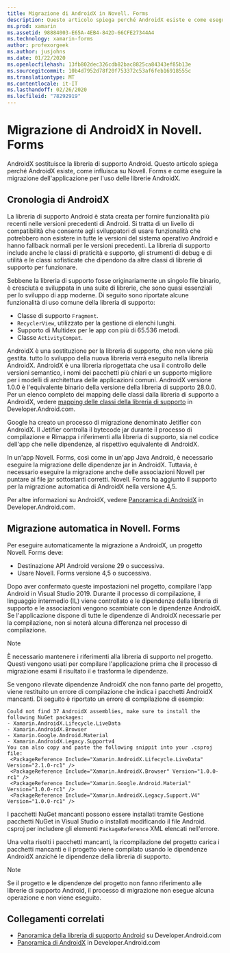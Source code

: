 ```yaml
---
title: Migrazione di AndroidX in Novell. Forms
description: Questo articolo spiega perché AndroidX esiste e come eseguire la migrazione a AndroidX nell'app Novell. Forms.
ms.prod: xamarin
ms.assetid: 98884003-E65A-4EB4-842D-66CFE27344A4
ms.technology: xamarin-forms
author: profexorgeek
ms.author: jusjohns
ms.date: 01/22/2020
ms.openlocfilehash: 13fb802dec326cdb82bac8825ca84343ef85b13e
ms.sourcegitcommit: 10b4d7952d78f20f753372c53af6feb16918555c
ms.translationtype: MT
ms.contentlocale: it-IT
ms.lasthandoff: 02/26/2020
ms.locfileid: "78292919"
---
```

# <a name="androidx-migration-in-xamarinforms"></a>Migrazione di AndroidX in Novell. Forms

AndroidX sostituisce la libreria di supporto Android. Questo articolo spiega perché AndroidX esiste, come influisca su Novell. Forms e come eseguire la migrazione dell'applicazione per l'uso delle librerie AndroidX.

## <a name="history-of-androidx"></a>Cronologia di AndroidX

La libreria di supporto Android è stata creata per fornire funzionalità più recenti nelle versioni precedenti di Android. Si tratta di un livello di compatibilità che consente agli sviluppatori di usare funzionalità che potrebbero non esistere in tutte le versioni del sistema operativo Android e hanno fallback normali per le versioni precedenti. La libreria di supporto include anche le classi di praticità e supporto, gli strumenti di debug e di utilità e le classi sofisticate che dipendono da altre classi di librerie di supporto per funzionare.

Sebbene la libreria di supporto fosse originariamente un singolo file binario, è cresciuta e sviluppata in una suite di librerie, che sono quasi essenziali per lo sviluppo di app moderne. Di seguito sono riportate alcune funzionalità di uso comune della libreria di supporto:

- Classe di supporto `Fragment`.
- `RecyclerView`, utilizzato per la gestione di elenchi lunghi.
- Supporto di Multidex per le app con più di 65.536 metodi.
- Classe `ActivityCompat`.

AndroidX è una sostituzione per la libreria di supporto, che non viene più gestita. tutto lo sviluppo della nuova libreria verrà eseguito nella libreria AndroidX. AndroidX è una libreria riprogettata che usa il controllo delle versioni semantico, i nomi dei pacchetti più chiari e un supporto migliore per i modelli di architettura delle applicazioni comuni. AndroidX versione 1.0.0 è l'equivalente binario della versione della libreria di supporto 28.0.0. Per un elenco completo dei mapping delle classi dalla libreria di supporto a AndroidX, vedere [mapping delle classi della libreria di supporto](https://developer.android.com/jetpack/androidx/migrate/class-mappings) in Developer.Android.com.

Google ha creato un processo di migrazione denominato Jetifier con AndroidX. Il Jetifier controlla il bytecode jar durante il processo di compilazione e Rimappa i riferimenti alla libreria di supporto, sia nel codice dell'app che nelle dipendenze, al rispettivo equivalente di AndroidX.

In un'app Novell. Forms, così come in un'app Java Android, è necessario eseguire la migrazione delle dipendenze jar in AndroidX. Tuttavia, è necessario eseguire la migrazione anche delle associazioni Novell per puntare ai file jar sottostanti corretti. Novell. Forms ha aggiunto il supporto per la migrazione automatica di AndroidX nella versione 4,5.

Per altre informazioni su AndroidX, vedere [Panoramica di AndroidX](https://developer.android.com/jetpack/androidx) in Developer.Android.com.

## <a name="automatic-migration-in-xamarinforms"></a>Migrazione automatica in Novell. Forms

Per eseguire automaticamente la migrazione a AndroidX, un progetto Novell. Forms deve:

- Destinazione API Android versione 29 o successiva.
- Usare Novell. Forms versione 4,5 o successiva.

Dopo aver confermato queste impostazioni nel progetto, compilare l'app Android in Visual Studio 2019. Durante il processo di compilazione, il linguaggio intermedio (IL) viene controllato e le dipendenze della libreria di supporto e le associazioni vengono scambiate con le dipendenze AndroidX. Se l'applicazione dispone di tutte le dipendenze di AndroidX necessarie per la compilazione, non si noterà alcuna differenza nel processo di compilazione.

> [!NOTE]
> È necessario mantenere i riferimenti alla libreria di supporto nel progetto. Questi vengono usati per compilare l'applicazione prima che il processo di migrazione esami il risultato il e trasforma le dipendenze.

Se vengono rilevate dipendenze AndroidX che non fanno parte del progetto, viene restituito un errore di compilazione che indica i pacchetti AndroidX mancanti. Di seguito è riportato un errore di compilazione di esempio:

```
Could not find 37 AndroidX assemblies, make sure to install the following NuGet packages:
- Xamarin.AndroidX.Lifecycle.LiveData
- Xamarin.AndroidX.Browser
- Xamarin.Google.Android.Material
- Xamarin.AndroidX.Legacy.Supportv4
You can also copy and paste the following snippit into your .csproj file:
 <PackageReference Include="Xamarin.AndroidX.Lifecycle.LiveData" Version="2.1.0-rc1" />
 <PackageReference Include="Xamarin.AndroidX.Browser" Version="1.0.0-rc1" />
 <PackageReference Include="Xamarin.Google.Android.Material" Version="1.0.0-rc1" />
 <PackageReference Include="Xamarin.AndroidX.Legacy.Support.V4" Version="1.0.0-rc1" />
```

I pacchetti NuGet mancanti possono essere installati tramite Gestione pacchetti NuGet in Visual Studio o installati modificando il file Android. csproj per includere gli elementi `PackageReference` XML elencati nell'errore.

Una volta risolti i pacchetti mancanti, la ricompilazione del progetto carica i pacchetti mancanti e il progetto viene compilato usando le dipendenze AndroidX anziché le dipendenze della libreria di supporto.

> [!NOTE]
> Se il progetto e le dipendenze del progetto non fanno riferimento alle librerie di supporto Android, il processo di migrazione non esegue alcuna operazione e non viene eseguito.

## <a name="related-links"></a>Collegamenti correlati

- [Panoramica della libreria di supporto Android](https://developer.android.com/topic/libraries/support-library/index) su Developer.Android.com
- [Panoramica di AndroidX](https://developer.android.com/jetpack/androidx) in Developer.Android.com
